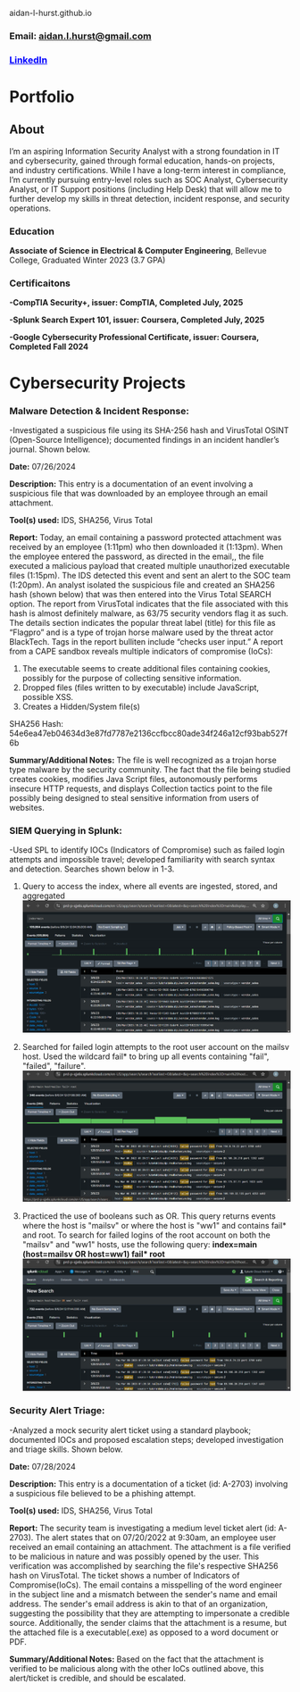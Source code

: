 aidan-l-hurst.github.io

### <span class="blue-text">Email: aidan.l.hurst@gmail.com </span>

### <a href="[https://www.linkedin.com/in/your-profile](https://www.linkedin.com/in/aidan-hurst-445453303 )" style="color: blue;">LinkedIn</a>

# Portfolio
## About
I’m an aspiring Information Security Analyst with a strong foundation in IT and 
cybersecurity, gained through formal education, hands-on projects, and industry 
certifications. While I have a long-term interest in compliance, I’m currently 
pursuing entry-level roles such as SOC Analyst, Cybersecurity Analyst, or IT 
Support positions (including Help Desk) that will allow me to further develop 
my skills in threat detection, incident response, and security operations.

### Education
**Associate of Science in Electrical & Computer Engineering**, Bellevue College, 
Graduated Winter 2023 (3.7 GPA)

### Certificaitons 
**-CompTIA Security+, issuer: CompTIA, Completed July, 2025**

**-Splunk Search Expert 101, issuer: Coursera, Completed July, 2025**

**-Google Cybersecurity Professional Certificate, issuer: Coursera, Completed Fall 2024**

# Cybersecurity Projects 
### Malware Detection & Incident Response: 
-Investigated a suspicious file using its SHA-256 hash and VirusTotal OSINT 
(Open-Source Intelligence); documented findings in an incident handler’s journal. Shown below.

**Date:** 07/26/2024

**Description:** This entry is a documentation of an event involving a suspicious file that was downloaded by an employee through an email attachment. 

**Tool(s) used:** IDS, SHA256, Virus Total

**Report:** Today, an email containing a password protected attachment was received by an employee (1:11pm) who then downloaded it (1:13pm). When the employee entered the password, as directed in the email,, the file executed a malicious payload that created multiple unauthorized executable files (1:15pm). The IDS detected this event and sent an alert to the SOC team (1:20pm). An analyst isolated the suspicious file and created an SHA256 hash (shown below) that was then entered into the Virus Total SEARCH option. The report from VirusTotal indicates that the file associated with this hash is almost definitely malware, as 63/75 security vendors flag it as such. The details section indicates the popular threat label (title) for this file as “Flagpro” and is a type of trojan horse malware used by the threat actor BlackTech. Tags in the report bulliten include “checks user input.” A report from a CAPE sandbox reveals multiple indicators of compromise (IoCs): 
1. The executable seems to create additional files containing cookies, possibly for the purpose of collecting sensitive information. 
2. Dropped files (files written to by executable) include JavaScript, possible XSS.
3. Creates a Hidden/System file(s) 

SHA256 Hash: 54e6ea47eb04634d3e87fd7787e2136ccfbcc80ade34f246a12cf93bab527f6b 

**Summary/Additional Notes:** The file is well recognized as a trojan horse type malware by the security community. The fact that the file being studied creates cookies, modifies Java Script files, autonomously performs insecure HTTP requests, and displays Collection tactics point to the file possibly being designed to steal sensitive information from users of websites. 

### SIEM Querying in Splunk: 
-Used SPL to identify IOCs (Indicators of Compromise) such as failed login attempts 
and impossible travel; developed familiarity with search syntax and detection. Searches shown below in 1-3.

1. Query to access the index, where all events are ingested, stored, and aggregated 
![SPL query 1](assets/img/Splunk%20query%201.png)

2. Searched for failed login attempts to the root user account on the mailsv host. Used
the wildcard fail* to bring up all events containing "fail", "failed", "failure". 
![SPL query 1](assets/img/Splunk%20query%202.png)

3. Practiced the use of booleans such as OR. This query returns events where the host is "mailsv" or where the host is "ww1" and contains fail* and root.
To search for failed logins of the root account on both the "mailsv" and "ww1" hosts, use the following query: __index=main (host=mailsv OR host=ww1) fail* root__ 
![SPL query 3](assets/img/Splunk%20query%203%20OR%20statement.png)


### Security Alert Triage: 
-Analyzed a mock security alert ticket using a standard playbook; documented IOCs 
and proposed escalation steps; developed investigation and triage skills. Shown below.

**Date:** 07/28/2024

**Description:** This entry is a documentation of a ticket (id: A-2703) involving a suspicious file believed to be a phishing attempt.

**Tool(s) used:** IDS, SHA256, Virus Total

**Report:** The security team is investigating a medium level ticket alert (id: A-2703). The alert states that on 07/20/2022 at 9:30am, an employee user received an email containing an attachment. The attachment is a file verified to be malicious in nature and was possibly opened by the user. This verification was accomplished by searching the file's respective SHA256 hash on VirusTotal. The ticket shows a number of Indicators of Compromise(IoCs). The email contains a misspelling of the word engineer in the subject line and a mismatch between the sender's name and email address. The sender's email address is akin to that of an organization, suggesting the possibility that they are attempting to impersonate a credible source. Additionally, the sender claims that the attachment is a resume, but the attached file is a executable(.exe) as opposed to a word document or PDF.

**Summary/Additional Notes:** Based on the fact that the attachment is verified to be malicious along with the other IoCs outlined above, this alert/ticket is credible, and should be escalated. 
